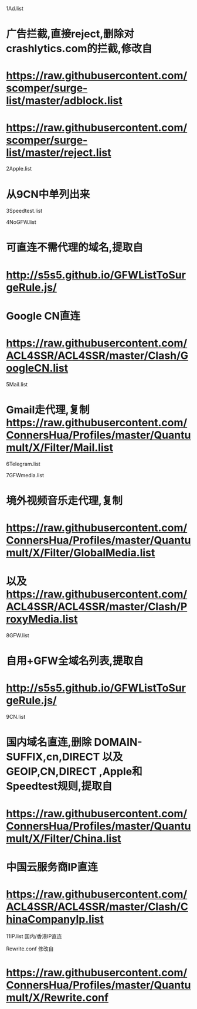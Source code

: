 
1Ad.list 
# 广告拦截,直接reject,删除对crashlytics.com的拦截,修改自
# https://raw.githubusercontent.com/scomper/surge-list/master/adblock.list 
# https://raw.githubusercontent.com/scomper/surge-list/master/reject.list

2Apple.list
# 从9CN中单列出来

3Speedtest.list

4NoGFW.list 
# 可直连不需代理的域名,提取自
# http://s5s5.github.io/GFWListToSurgeRule.js/
# Google CN直连
# https://raw.githubusercontent.com/ACL4SSR/ACL4SSR/master/Clash/GoogleCN.list

5Mail.list 
# Gmail走代理,复制 https://raw.githubusercontent.com/ConnersHua/Profiles/master/Quantumult/X/Filter/Mail.list

6Telegram.list 

7GFWmedia.list 
# 境外视频音乐走代理,复制
# https://raw.githubusercontent.com/ConnersHua/Profiles/master/Quantumult/X/Filter/GlobalMedia.list 
# 以及 https://raw.githubusercontent.com/ACL4SSR/ACL4SSR/master/Clash/ProxyMedia.list

8GFW.list 
# 自用+GFW全域名列表,提取自
# http://s5s5.github.io/GFWListToSurgeRule.js/

9CN.list 
# 国内域名直连,删除 DOMAIN-SUFFIX,cn,DIRECT 以及 GEOIP,CN,DIRECT ,Apple和Speedtest规则,提取自
# https://raw.githubusercontent.com/ConnersHua/Profiles/master/Quantumult/X/Filter/China.list
# 中国云服务商IP直连
# https://raw.githubusercontent.com/ACL4SSR/ACL4SSR/master/Clash/ChinaCompanyIp.list

11IP.list 国内/香港IP直连

Rewrite.conf 修改自
# https://raw.githubusercontent.com/ConnersHua/Profiles/master/Quantumult/X/Rewrite.conf
